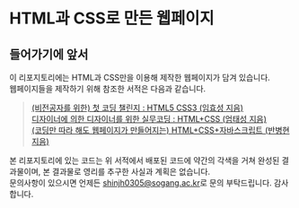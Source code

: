 HTML과 CSS로 만든 웹페이지
===========================
들어가기에 앞서
---------------------------
이 리포지토리에는 HTML과 CSS만을 이용해 제작한 웹페이지가 담겨 있습니다.<br>
웹페이지들을 제작하기 위해 참조한 서적은 다음과 같습니다.

> [(비전공자를 위한) 첫 코딩 챌린지 : HTML5 CSS3 (임효성 지음)](http://www.kyobobook.co.kr/product/detailViewKor.laf?ejkGb=KOR&mallGb=KOR&barcode=9791197149849&orderClick=LEa&Kc=)<br>
> [디자이너에 의한 디자이너를 위한 실무코딩 : HTML+CSS (엄태성 지음)](http://www.kyobobook.co.kr/product/detailViewKor.laf?ejkGb=KOR&mallGb=KOR&barcode=9791165920494&orderClick=LEa&Kc=)<br>
> [(코딩만 따라 해도 웹페이지가 만들어지는) HTML+CSS+자바스크립트 (반병현 지음)](http://www.kyobobook.co.kr/product/detailViewKor.laf?ejkGb=KOR&mallGb=KOR&barcode=9788970505367&orderClick=LEa&Kc=)<br>

본 리포지토리에 있는 코드는 위 서적에서 배포된 코드에 약간의 각색을 거쳐 완성된 결과물이며, 본 결과물로 영리를 추구한 사실과 계획은 없습니다.<br>
문의사항이 있으시면 언제든 <shinjh0305@sogang.ac.kr>로 문의 부탁드립니다. 감사합니다.
